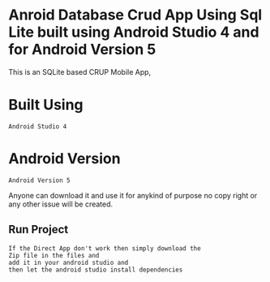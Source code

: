 # Anroid Database Crud App Using Sql Lite built using Android Studio 4 and for Android Version 5
This is an SQLite based CRUP Mobile App, 
# Built Using 
```
Android Studio 4
```
# Android Version
```
Android Version 5
```

Anyone can download it and use it for anykind of purpose no copy right or any other issue will be created.

## Run Project
```
If the Direct App don't work then simply download the 
Zip file in the files and 
add it in your android studio and 
then let the android studio install dependencies
```
